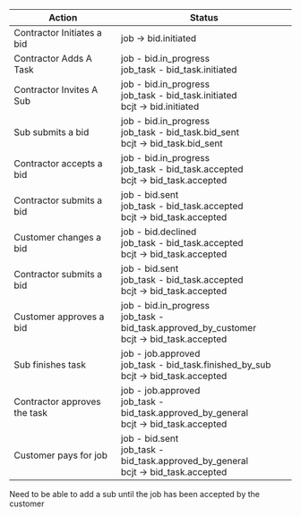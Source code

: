 | Action                        | Status |
|---|---|
|Contractor Initiates a bid | job -> bid.initiated |
|Contractor Adds A Task | job - bid.in_progress <br> job_task - bid_task.initiated |
|Contractor Invites A Sub | job - bid.in_progress <br> job_task - bid_task.initiated <br> bcjt -> bid.initiated |
|Sub submits a bid| job - bid.in_progress <br> job_task - bid_task.bid_sent <br> bcjt -> bid_task.bid_sent |
|Contractor accepts a bid| job - bid.in_progress <br> job_task - bid_task.accepted <br> bcjt -> bid_task.accepted |
|Contractor submits a bid| job - bid.sent <br> job_task - bid_task.accepted <br> bcjt -> bid_task.accepted |
|Customer changes a bid| job - bid.declined <br> job_task - bid_task.accepted <br> bcjt -> bid_task.accepted |
|Contractor submits a bid| job - bid.sent <br> job_task - bid_task.accepted <br> bcjt -> bid_task.accepted |
|Customer approves a bid| job - bid.in_progress <br> job_task - bid_task.approved_by_customer <br> bcjt -> bid_task.accepted |
|Sub finishes task| job - job.approved <br> job_task - bid_task.finished_by_sub <br> bcjt -> bid_task.accepted |
|Contractor approves the task| job - job.approved <br> job_task - bid_task.approved_by_general <br> bcjt -> bid_task.accepted |
|Customer pays for job| job - bid.sent <br> job_task - bid_task.approved_by_general <br> bcjt -> bid_task.accepted |



Need to be able to add a sub until the job has been accepted by the customer